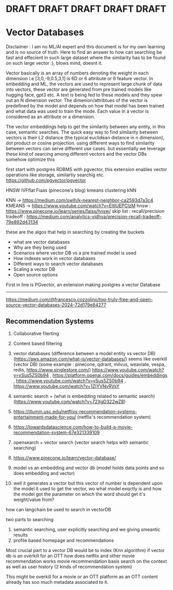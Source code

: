 # DRAFT DRAFT DRAFT DRAFT DRAFT 

# Vector Databases


Disclaimer : I am no ML/AI expert and this document is for my own learning and is no source of truth. Here to find an answer to how can searching be fast and effecient in such large dataset where the similarity has to be found on such large vector :), blows mind, doesnt it.

Vector basically is an array of numbers denoting the weight in each dimension i.e [3,0,-9,0.5,3,1] is 6D or 6 attribute or 6 feature vector. In embedding and ML, the vectors are used to represent large chunk of data into vectors, these vector are generated from pre trained models like hugging face, gpt3 etc. A text is being fed to these models and they spew out an N dimension vector. The dimenion/attribtues of the vector is predefined by the model and depends on how that model has been trained and what data was used to train the mode. Each value in a vector is considered as an attribute or a dimension.

The vector embeddings help to get the similarity between any entity, in this case, semantic searches. The quick easy way to find similarity between vectors is their L2 distance (the typical euclidean distance in n dimension), dot product or cosine projection. using different ways to find similarity between vectors can serve different use cases. but essentially we leverage these kind of searcing among different vectors and the vector DBs somehow optimize this

first start with postgres RDBMS with pgvector, this extension enables vector operations like storage, similartiy searchig etc.
https://github.com/pgvector/pgvector

HNSW
IVFflat
Fiaas (pinecone's blog)
kmeans clustering
kNN


KNN ->  https://medium.com/swlh/k-nearest-neighbor-ca2593d7a3c4
KMEANS -> https://www.youtube.com/watch?v=EItlUEPCIzM
hnsw : https://www.pinecone.io/learn/series/faiss/hnsw/
skip list : 
recall/precision tradeoff : https://medium.com/analytics-vidhya/precision-recall-tradeoff-79e892d43134

these are the algos that help in searching by creating the buckets





* what are vector databases
* Why are they being used
* Scenarios where vector DB vs a pre trained model is used
* How indexes work in vector databases
* Different ways to search vector databases
* Scaling a vector DB
* Open source options


First in line is PGvector, an extension making postgres a vector Database











-----------------------------------------------
https://medium.com/@francesco.cozzolino/top-truly-free-and-open-source-vector-databases-2024-72d179e84277
## Recommendation Systems
1. Collaborative filerting
2. Content based filtering
3. vector databases (difference between a model entity vs vector DB) (https://aws.amazon.com/what-is/vector-databases/)
   seems like overkill (vector DB) (some example : pinecone, qdrant, milvus, weaviate, vespa, redis, https://www.singlestore.com/) https://www.youtube.com/watch?v=ySus5ZS0b94 , https://platform.openai.com/docs/guides/embeddings , https://www.youtube.com/watch?v=ySus5ZS0b94 , https://www.youtube.com/watch?v=1ZIYVNvRVsY
4. semantic search + (what is embedding related to semantic search) (https://www.youtube.com/watch?v=72XgD322wZ8)
5. https://illumin.usc.edu/netflixs-recommendation-systems-entertainment-made-for-you/ (netflix's recommendation system)
6. https://towardsdatascience.com/how-to-build-a-movie-recommendation-system-67e321339109
7. opensearch + vector search (vector search helps with semantic searching) 
8. https://www.pinecone.io/learn/vector-database/

3. model vs an embedding and vector db (model holds data points and so does embedding and vector)
4. well it generates a vector but this vector of number is dependent upon the model it used to get the vector, wo what model exqctly is and how the model got the parameter on which the word should get it's weight/value from?

how can langchain be used to search in vectorDB


two parts to searching
1. semantic searching, user explicitly searching and we giving smeantic results
2. profile based homepage and recommendations

Most crucial part to a vector DB would be to index (Knn algorithm)
if vector db is an overkill for an OTT
how does netflix and other movie recommendation works
movie recommendation basis search on the context as well as user history (2 kinds of recommendation system)

This might be overkill for a movie or an OTT platform as an OTT content already has soo much metadata associated to it.
